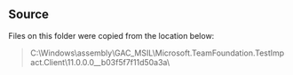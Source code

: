 ## Source ##

Files on this folder were copied from the location below:

>C:\Windows\assembly\GAC_MSIL\Microsoft.TeamFoundation.TestImpact.Client\11.0.0.0__b03f5f7f11d50a3a\